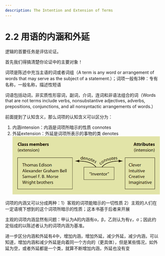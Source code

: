 ```yaml
---
description: The Intention and Extension of Terms
---
```


# 2.2 用语的内涵和外延

逻辑的首要任务是评估论证。

首先我们得搞清楚你论证中的主要对象！

词项是陈述中充当主语的词或者词组（A term is any word or arrangement of words that may serve as the subject of a statement.）；词项一般有3种：专有名称，一般名称，描述性短语

词语包括动词，非实质性形容词，副词，介词，连词和非语法组合的词（Words that are not terms include verbs, nonsubstantive adjectives, adverbs, prepositions, conjunctions, and all nonsyntactic arrangements of words.）

前面提到了认知含义，那么词项的认知含义可以区分为：

1. 内涵intension：内涵是词项所暗示的性质 connotes
2. 外延extension：外延是词项所表示的事物的类 denotes![](<../.gitbook/assets/image (1) (1) (1).png>)

词项的内涵又可以分成两种：1）客观的词项能暗示的一切性质 2）主观的人们在一定语境下想到的这个词项所暗示的性质；这本书基于后者来开展

主观的词项内涵显然有问题：甲认为A的内涵有α，β，乙则认为有γ，σ；因此约定俗成的以陈述者认为的词项内涵为基准。

进一步区分内涵和外延有4中，增加内涵，增加外延，减少外延，减少内涵，可以知道，增加内涵和减少外延是向着同一个方向的（更具体），但是某些情况，如外延为空，或者外延都是一个类，就算不断增加内涵，外延也没有变
